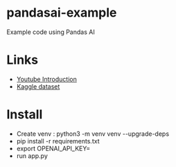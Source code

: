 # pandasai-example
Example code using Pandas AI

# Links
- [Youtube Introduction](https://youtu.be/5w6eZaoDVVk)
- [Kaggle dataset](https://www.kaggle.com/datasets/antonnhummel/new-zealand-parliament)

# Install
- Create venv : python3 -m venv venv --upgrade-deps
- pip install -r requirements.txt
- export OPENAI_API_KEY=<you openai key>
- run app.py